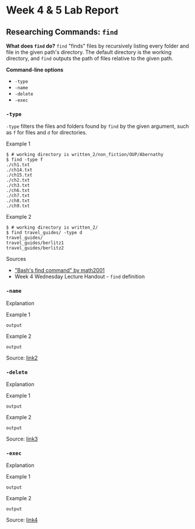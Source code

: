 # Week 4 & 5 Lab Report

## Researching Commands: `find`

**What does `find` do?**
`find` "finds" files by recursively listing every folder and file in the given path's directory. The default directory is the working directory, and `find` outputs the path of files relative to the given path.

__Command-line options__
* `-type`
* `-name`
* `-delete`
* `-exec`

### `-type`

`-type` filters the files and folders found by `find` by the given argument, such as `f` for files and `d` for directories.

Example 1
```
$ # working directory is written_2/non_fiction/OUP/Abernathy
$ find -type f
./ch1.txt
./ch14.txt
./ch15.txt
./ch2.txt
./ch3.txt
./ch6.txt
./ch7.txt
./ch8.txt
./ch9.txt
```

Example 2
```
$ # working directory is written_2/
$ find travel_guides/ -type d
travel_guides/
travel_guides/berlitz1
travel_guides/berlitz2
```

Sources
* ["Bash's find command" by math2001](https://math2001.github.io/article/bashs-find-command/)
* Week 4 Wednesday Lecture Handout - `find` definition

### `-name`

Explanation

Example 1
```$ find -option2 command
output
```

Example 2
```$ find -option2 command
output
```

Source: [link2]()

### `-delete`

Explanation

Example 1
```$ find -option3 command
output
```

Example 2
```$ find -option3 command
output
```

Source: [link3]()

### `-exec`

Explanation

Example 1
```$ find -option4 command
output
```

Example 2
```$ find -option4 command
output
```

Source: [link4]()